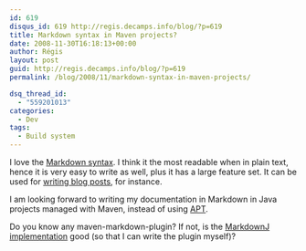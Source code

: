 ```yaml
---
id: 619
disqus_id: 619 http://regis.decamps.info/blog/?p=619
title: Markdown syntax in Maven projects?
date: 2008-11-30T16:18:13+00:00
author: Régis
layout: post
guid: http://regis.decamps.info/blog/?p=619
permalink: /blog/2008/11/markdown-syntax-in-maven-projects/

dsq_thread_id:
  - "559201013"
categories:
  - Dev
tags:
  - Build system
---
```

I love the [Markdown syntax](http://daringfireball.net/projects/markdown/). I think it the most readable when in plain text, hence it is very easy to write as well, plus it has a large feature set. It can be used for [writing blog posts](http://blogs.sonatype.com/people/jvanzyl/2008/10/19/blogging-in-markdown-with-embedded-code-syntax-highlighting/), for instance.

I am looking forward to writing my documentation in Markdown in Java projects managed with Maven, instead of using [APT](http://maven.apache.org/doxia/references/apt-format.html).

Do you know any maven-markdown-plugin? If not, is the [MarkdownJ implementation](https://sourceforge.net/projects/markdownj/) good (so that I can write the plugin myself)?
